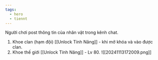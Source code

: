 ```yaml
---
tags:
  - hero
  - tiennt
---
```

Người chơi post thông tin của nhân vật trong kênh chat.
1. Khoe clan (hạm đội) [[Unlock Tính Năng]] - khi mở khóa và vào được clan.
2. Khoe thế giới [[Unlock Tính Năng]] - Lv 80.
![[20241113172009.png]]
